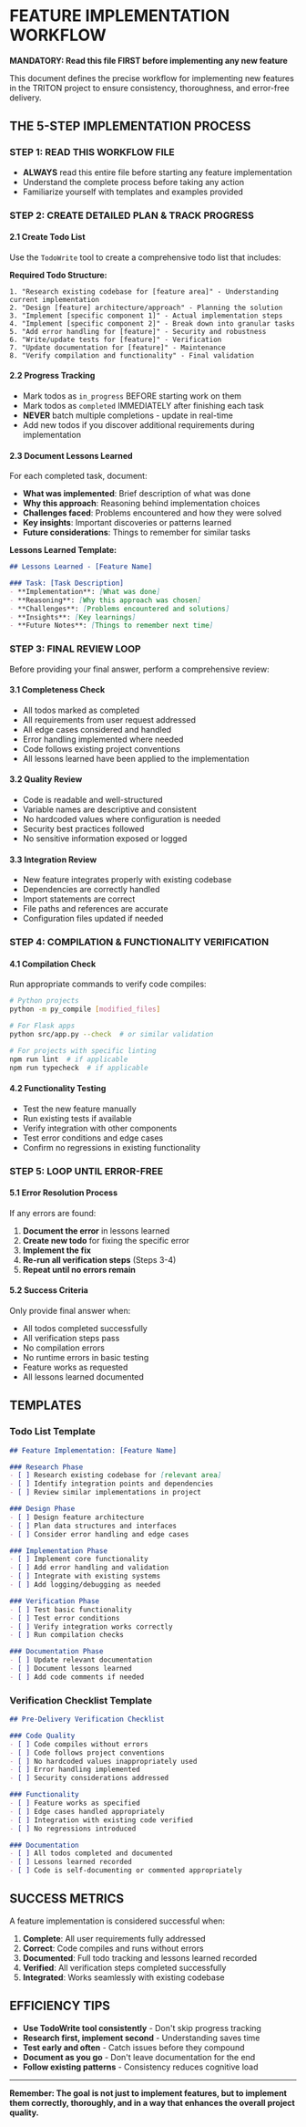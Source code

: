 # FEATURE IMPLEMENTATION WORKFLOW

**MANDATORY: Read this file FIRST before implementing any new feature**

This document defines the precise workflow for implementing new features in the TRITON project to ensure consistency, thoroughness, and error-free delivery.

## THE 5-STEP IMPLEMENTATION PROCESS

### **STEP 1: READ THIS WORKFLOW FILE**
- **ALWAYS** read this entire file before starting any feature implementation
- Understand the complete process before taking any action
- Familiarize yourself with templates and examples provided

### **STEP 2: CREATE DETAILED PLAN & TRACK PROGRESS**

#### 2.1 Create Todo List
Use the `TodoWrite` tool to create a comprehensive todo list that includes:

**Required Todo Structure:**
```
1. "Research existing codebase for [feature area]" - Understanding current implementation
2. "Design [feature] architecture/approach" - Planning the solution
3. "Implement [specific component 1]" - Actual implementation steps
4. "Implement [specific component 2]" - Break down into granular tasks
5. "Add error handling for [feature]" - Security and robustness
6. "Write/update tests for [feature]" - Verification
7. "Update documentation for [feature]" - Maintenance
8. "Verify compilation and functionality" - Final validation
```

#### 2.2 Progress Tracking
- Mark todos as `in_progress` BEFORE starting work on them
- Mark todos as `completed` IMMEDIATELY after finishing each task
- **NEVER** batch multiple completions - update in real-time
- Add new todos if you discover additional requirements during implementation

#### 2.3 Document Lessons Learned
For each completed task, document:
- **What was implemented**: Brief description of what was done
- **Why this approach**: Reasoning behind implementation choices
- **Challenges faced**: Problems encountered and how they were solved
- **Key insights**: Important discoveries or patterns learned
- **Future considerations**: Things to remember for similar tasks

**Lessons Learned Template:**
```markdown
## Lessons Learned - [Feature Name]

### Task: [Task Description]
- **Implementation**: [What was done]
- **Reasoning**: [Why this approach was chosen]
- **Challenges**: [Problems encountered and solutions]
- **Insights**: [Key learnings]
- **Future Notes**: [Things to remember next time]
```

### **STEP 3: FINAL REVIEW LOOP**

Before providing your final answer, perform a comprehensive review:

#### 3.1 Completeness Check
- All todos marked as completed
- All requirements from user request addressed
- All edge cases considered and handled
- Error handling implemented where needed
- Code follows existing project conventions
- All lessons learned have been applied to the implementation

#### 3.2 Quality Review
- Code is readable and well-structured
- Variable names are descriptive and consistent
- No hardcoded values where configuration is needed
- Security best practices followed
- No sensitive information exposed or logged

#### 3.3 Integration Review
- New feature integrates properly with existing codebase
- Dependencies are correctly handled
- Import statements are correct
- File paths and references are accurate
- Configuration files updated if needed

### **STEP 4: COMPILATION & FUNCTIONALITY VERIFICATION**

#### 4.1 Compilation Check
Run appropriate commands to verify code compiles:
```bash
# Python projects
python -m py_compile [modified_files]

# For Flask apps
python src/app.py --check  # or similar validation

# For projects with specific linting
npm run lint  # if applicable
npm run typecheck  # if applicable
```

#### 4.2 Functionality Testing
- Test the new feature manually
- Run existing tests if available
- Verify integration with other components
- Test error conditions and edge cases
- Confirm no regressions in existing functionality

### **STEP 5: LOOP UNTIL ERROR-FREE**

#### 5.1 Error Resolution Process
If any errors are found:
1. **Document the error** in lessons learned
2. **Create new todo** for fixing the specific error
3. **Implement the fix**
4. **Re-run all verification steps** (Steps 3-4)
5. **Repeat until no errors remain**

#### 5.2 Success Criteria
Only provide final answer when:
- All todos completed successfully
- All verification steps pass
- No compilation errors
- No runtime errors in basic testing
- Feature works as requested
- All lessons learned documented

## TEMPLATES

### Todo List Template
```markdown
## Feature Implementation: [Feature Name]

### Research Phase
- [ ] Research existing codebase for [relevant area]
- [ ] Identify integration points and dependencies
- [ ] Review similar implementations in project

### Design Phase  
- [ ] Design feature architecture
- [ ] Plan data structures and interfaces
- [ ] Consider error handling and edge cases

### Implementation Phase
- [ ] Implement core functionality
- [ ] Add error handling and validation
- [ ] Integrate with existing systems
- [ ] Add logging/debugging as needed

### Verification Phase
- [ ] Test basic functionality
- [ ] Test error conditions
- [ ] Verify integration works correctly
- [ ] Run compilation checks

### Documentation Phase
- [ ] Update relevant documentation
- [ ] Document lessons learned
- [ ] Add code comments if needed
```

### Verification Checklist Template
```markdown
## Pre-Delivery Verification Checklist

### Code Quality
- [ ] Code compiles without errors
- [ ] Code follows project conventions
- [ ] No hardcoded values inappropriately used
- [ ] Error handling implemented
- [ ] Security considerations addressed

### Functionality
- [ ] Feature works as specified
- [ ] Edge cases handled appropriately
- [ ] Integration with existing code verified
- [ ] No regressions introduced

### Documentation
- [ ] All todos completed and documented
- [ ] Lessons learned recorded
- [ ] Code is self-documenting or commented appropriately
```

## SUCCESS METRICS

A feature implementation is considered successful when:
1. **Complete**: All user requirements fully addressed
2. **Correct**: Code compiles and runs without errors
3. **Documented**: Full todo tracking and lessons learned recorded
4. **Verified**: All verification steps completed successfully
5. **Integrated**: Works seamlessly with existing codebase

## EFFICIENCY TIPS

- **Use TodoWrite tool consistently** - Don't skip progress tracking
- **Research first, implement second** - Understanding saves time
- **Test early and often** - Catch issues before they compound
- **Document as you go** - Don't leave documentation for the end
- **Follow existing patterns** - Consistency reduces cognitive load

---

**Remember: The goal is not just to implement features, but to implement them correctly, thoroughly, and in a way that enhances the overall project quality.**